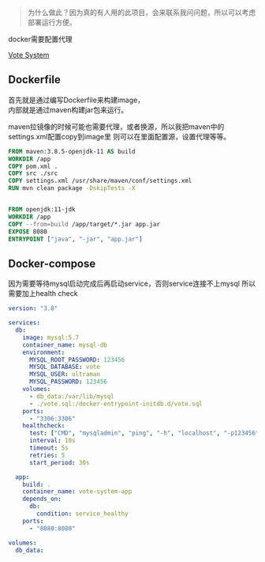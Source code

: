 
> 为什么做此？因为真的有人用的此项目，会来联系我问问题，所以可以考虑部署运行方便。

docker需要配置代理

[Vote System](https://github.com/XmchxUp/VoteSystem)

## Dockerfile

首先就是通过编写Dockerfile来构建image，  
内部就是通过maven构建jar包来运行。

maven拉镜像的时候可能也需要代理，或者换源，所以我把maven中的settings.xml配置copy到image里 则可以在里面配置源，设置代理等等。

```Dockerfile
FROM maven:3.8.5-openjdk-11 AS build
WORKDIR /app
COPY pom.xml .
COPY src ./src
COPY settings.xml /usr/share/maven/conf/settings.xml
RUN mvn clean package -DskipTests -X


FROM openjdk:11-jdk
WORKDIR /app
COPY --from=build /app/target/*.jar app.jar
EXPOSE 8080
ENTRYPOINT ["java", "-jar", "app.jar"]

```

## Docker-compose

因为需要等待mysql启动完成后再启动service，否则service连接不上mysql
所以需要加上health check

```yaml
version: "3.8"

services:
  db:
    image: mysql:5.7
    container_name: mysql-db
    environment:
      MYSQL_ROOT_PASSWORD: 123456
      MYSQL_DATABASE: vote
      MYSQL_USER: ultraman
      MYSQL_PASSWORD: 123456
    volumes:
      - db_data:/var/lib/mysql
      - ./vote.sql:/docker-entrypoint-initdb.d/vote.sql
    ports:
      - "3306:3306"
    healthcheck:
      test: ["CMD", "mysqladmin", "ping", "-h", "localhost", "-p123456"]
      interval: 10s
      timeout: 5s
      retries: 5
      start_period: 30s

  app:
    build: .
    container_name: vote-system-app
    depends_on:
      db:
        condition: service_healthy
    ports:
      - "8080:8080"

volumes:
  db_data:

```
